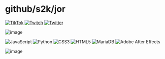 # github/s2k/jor
[![TikTok](https://img.shields.io/badge/TikTok-%23000000.svg?logo=TikTok&logoColor=white)](https://tiktok.com/@6c7h) [![Twitch](https://img.shields.io/badge/Twitch-%239146FF.svg?logo=Twitch&logoColor=white)](https://twitch.tv/6c7h) [![Twitter](https://img.shields.io/badge/Twitter-%231DA1F2.svg?logo=Twitter&logoColor=white)](https://twitter.com/6c7h)

![image](https://discord.c99.nl/widget/theme-4/531928099080634368.png)

![JavaScript](https://img.shields.io/badge/javascript-%23323330.svg?style=for-the-badge&logo=javascript&logoColor=%23F7DF1E) ![Python](https://img.shields.io/badge/python-3670A0?style=for-the-badge&logo=python&logoColor=ffdd54) ![CSS3](https://img.shields.io/badge/css3-%231572B6.svg?style=for-the-badge&logo=css3&logoColor=white) ![HTML5](https://img.shields.io/badge/html5-%23E34F26.svg?style=for-the-badge&logo=html5&logoColor=white) ![MariaDB](https://img.shields.io/badge/MariaDB-003545?style=for-the-badge&logo=mariadb&logoColor=white) ![Adobe After Effects](https://img.shields.io/badge/Adobe%20After%20Effects-9999FF.svg?style=for-the-badge&logo=Adobe%20After%20Effects&logoColor=white)

![image](https://cdn.discordapp.com/attachments/1084310341493739550/1095568769016926208/image.png)
